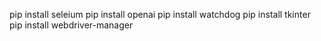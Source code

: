 pip install seleium 
pip install openai 
pip install watchdog 
pip install tkinter 
pip install webdriver-manager
